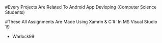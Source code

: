#Every Projects Are Related To Android App Devloping (Computer Science Students)

#These All Assignments Are Made Using Xamrin & C'#' In MS Visual Studio 19

- Warlock99

